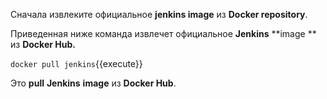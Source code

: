 Сначала извлеките официальное **jenkins image**  из **Docker repository**.

Приведенная ниже команда извлечет официальное **Jenkins** **image ** из **Docker Hub.**

`docker pull jenkins`{{execute}}

Это **pull** **Jenkins** **image** из **Docker Hub**.
